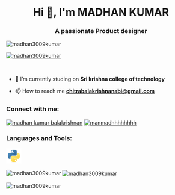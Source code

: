 <h1 align="center">Hi 👋, I'm MADHAN KUMAR</h1>
<h3 align="center">A passionate Product designer</h3>

<p align="left"> <img src="https://komarev.com/ghpvc/?username=madhan3009kumar&label=Profile%20views&color=0e75b6&style=flat" alt="madhan3009kumar" /> </p>

<p align="left"> <a href="https://github.com/ryo-ma/github-profile-trophy"><img src="https://github-profile-trophy.vercel.app/?username=madhan3009kumar" alt="madhan3009kumar" /></a> </p>

<p align="left"> <a href="https://twitter.com/" target="blank"><img src="https://img.shields.io/twitter/follow/?logo=twitter&style=for-the-badge" alt="" /></a> </p>

- 🔭 I’m currently studing on **Sri krishna college of technology**

- 📫 How to reach me **chitrabalakrishnanabi@gmail.com**

<h3 align="left">Connect with me:</h3>
<p align="left">
<a href="https://linkedin.com/in/madhan kumar balakrishnan" target="blank"><img align="center" src="https://raw.githubusercontent.com/rahuldkjain/github-profile-readme-generator/master/src/images/icons/Social/linked-in-alt.svg" alt="madhan kumar balakrishnan" height="30" width="40" /></a>
<a href="https://instagram.com/manmadhhhhhhhh" target="blank"><img align="center" src="https://raw.githubusercontent.com/rahuldkjain/github-profile-readme-generator/master/src/images/icons/Social/instagram.svg" alt="manmadhhhhhhhh" height="30" width="40" /></a>
</p>

<h3 align="left">Languages and Tools:</h3>
<p align="left"> <a href="https://www.python.org" target="_blank" rel="noreferrer"> <img src="https://raw.githubusercontent.com/devicons/devicon/master/icons/python/python-original.svg" alt="python" width="40" height="40"/> </a> </p>

<p><img align="left" src="https://github-readme-stats.vercel.app/api/top-langs?username=madhan3009kumar&show_icons=true&locale=en&layout=compact" alt="madhan3009kumar" /></p>

<p>&nbsp;<img align="center" src="https://github-readme-stats.vercel.app/api?username=madhan3009kumar&show_icons=true&locale=en" alt="madhan3009kumar" /></p>

<p><img align="center" src="https://github-readme-streak-stats.herokuapp.com/?user=madhan3009kumar&" alt="madhan3009kumar" /></p>

